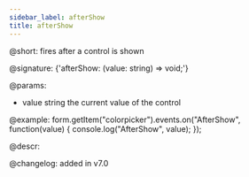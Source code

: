 ```yaml
---
sidebar_label: afterShow
title: afterShow
---          
```


@short: fires after a control is shown
 
@signature: {'afterShow: (value: string) => void;'}

@params:
- value     string     the current value of the control

@example:
form.getItem("colorpicker").events.on("AfterShow", function(value) {
    console.log("AfterShow", value);
});

@descr:

@changelog: added in v7.0
